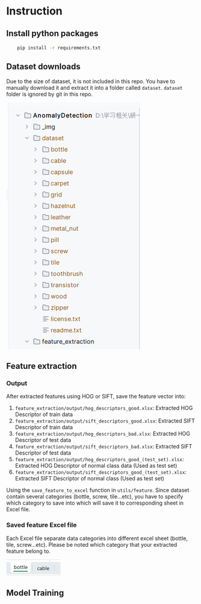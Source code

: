# Instruction
## Install python packages
```bash
    pip install -r requirements.txt
```
## Dataset downloads
Due to the size of dataset, it is not included in this repo. You have to manually download it and extract it into a folder called `dataset`. 
`dataset` folder is ignored by git in this repo.

![Dataset Folder](_img/dataset_folder.png)

## Feature extraction
### Output
After extracted features using HOG or SIFT, save the feature vector into:

1. `feature_extraction/output/hog_descriptors_good.xlsx`: Extracted HOG Descriptor of train data
2. `feature_extraction/output/sift_descriptors_good.xlsx`: Extracted SIFT Descriptor of train data
3. `feature_extraction/output/hog_descriptors_bad.xlsx`: Extracted HOG Descriptor of test data
4. `feature_extraction/output/sift_descriptors_bad.xlsx`: Extracted SIFT Descriptor of test data
5. `feature_extraction/output/hog_descriptors_good_(test_set).xlsx`: Extracted HOG Descriptor of normal class data (Used as test set)
6. `feature_extraction/output/sift_descriptors_good_(test_set).xlsx`: Extracted SIFT Descriptor of normal class (Used as test set)

Using the `save_feature_to_excel` function in `utils/feature`. 
Since dataset contain several categories (bottle, screw, tile...etc), you have to specify which category to save into which 
will save it to corresponding sheet in Excel file.

### Saved feature Excel file
Each Excel file separate data categories into different excel sheet (bottle, tile, screw...etc). 
Please be noted which category that your extracted feature belong to.

![Excel Sheet Name](_img/excel_sheet_name.png)

## Model Training

